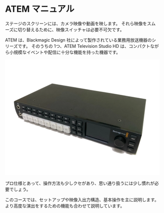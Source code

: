 # ATEM マニュアル

ステージのスクリーンには、カメラ映像や動画を映します。
それら映像をスムーズに切り替えるために、映像スイッチャは必要不可欠です。

ATEM は、Blackmagic Design 社によって製作されている業務用放送機器のシリーズです。
そのうちの 1つ、ATEM Television Studio HD は、コンパクトながら小規模なイベントや配信に十分な機能を持った機器です。

![ATEM Television Studio HD](./media/atem-image.webp)

プロ仕様とあって、操作方法も少しクセがあり、思い通り扱うには少し慣れが必要でしょう。

このコースでは、セットアップや映像入出力構造、基本操作を主に説明します。
より高度な演出をするための機能も合わせて説明しています。
